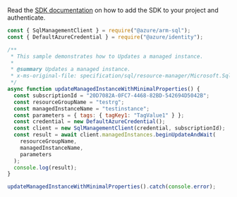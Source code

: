 Read the [SDK documentation](https://github.com/Azure/azure-sdk-for-js/blob/%40azure%2Farm-sql_9.0.1/sdk/sql/arm-sql/README.md) on how to add the SDK to your project and authenticate.

```javascript
const { SqlManagementClient } = require("@azure/arm-sql");
const { DefaultAzureCredential } = require("@azure/identity");

/**
 * This sample demonstrates how to Updates a managed instance.
 *
 * @summary Updates a managed instance.
 * x-ms-original-file: specification/sql/resource-manager/Microsoft.Sql/preview/2021-05-01-preview/examples/ManagedInstanceUpdateMin.json
 */
async function updateManagedInstanceWithMinimalProperties() {
  const subscriptionId = "20D7082A-0FC7-4468-82BD-542694D5042B";
  const resourceGroupName = "testrg";
  const managedInstanceName = "testinstance";
  const parameters = { tags: { tagKey1: "TagValue1" } };
  const credential = new DefaultAzureCredential();
  const client = new SqlManagementClient(credential, subscriptionId);
  const result = await client.managedInstances.beginUpdateAndWait(
    resourceGroupName,
    managedInstanceName,
    parameters
  );
  console.log(result);
}

updateManagedInstanceWithMinimalProperties().catch(console.error);
```
